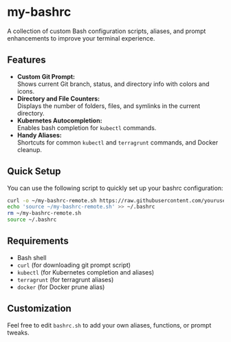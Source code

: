 # my-bashrc

A collection of custom Bash configuration scripts, aliases, and prompt enhancements to improve your terminal experience.

## Features

- **Custom Git Prompt:**  
  Shows current Git branch, status, and directory info with colors and icons.
- **Directory and File Counters:**  
  Displays the number of folders, files, and symlinks in the current directory.
- **Kubernetes Autocompletion:**  
  Enables bash completion for `kubectl` commands.
- **Handy Aliases:**  
  Shortcuts for common `kubectl` and `terragrunt` commands, and Docker cleanup.

## Quick Setup

You can use the following script to quickly set up your bashrc configuration:

```bash
curl -o ~/my-bashrc-remote.sh https://raw.githubusercontent.com/yourusername/my-bashrc/main/bashrc.sh
echo 'source ~/my-bashrc-remote.sh' >> ~/.bashrc
rm ~/my-bashrc-remote.sh
source ~/.bashrc
```

## Requirements

- Bash shell
- `curl` (for downloading git prompt script)
- `kubectl` (for Kubernetes completion and aliases)
- `terragrunt` (for terragrunt aliases)
- `docker` (for Docker prune alias)

## Customization

Feel free to edit `bashrc.sh` to add your own aliases, functions, or prompt tweaks.